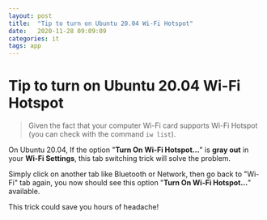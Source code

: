 ```yaml
---
layout: post
title:  "Tip to turn on Ubuntu 20.04 Wi-Fi Hotspot"
date:   2020-11-28 09:09:09
categories: it
tags: app
---
```


# Tip to turn on Ubuntu 20.04 Wi-Fi Hotspot


> Given the fact that your computer Wi-Fi card supports Wi-Fi Hotspot (you can check with the command `iw list`).

On Ubuntu 20.04, If the option "**Turn On Wi-Fi Hotspot...**" is **gray out**  in your **Wi-Fi Settings**, this tab switching trick will solve the problem.

Simply click on another tab like Bluetooth or Network, then go back to "Wi-Fi" tab again, you now should see this option "**Turn On Wi-Fi Hotspot...**" available.

This trick could save you hours of headache!

